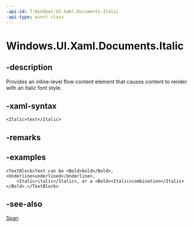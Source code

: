 ```yaml
---
-api-id: T:Windows.UI.Xaml.Documents.Italic
-api-type: winrt class
---
```


<!-- Class syntax.
public class Italic : Windows.UI.Xaml.Documents.Span, Windows.UI.Xaml.Documents.IItalic
-->

# Windows.UI.Xaml.Documents.Italic

## -description
Provides an inline-level flow content element that causes content to render with an italic font style.



## -xaml-syntax
```xaml
<Italic>text</Italic>
```


## -remarks

## -examples

```xaml
<TextBlock>Text can be <Bold>bold</Bold>, <Underline>underlined</Underline>,
    <Italic>italic</Italic>, or a <Bold><Italic>combination</Italic></Bold>.</TextBlock>
```

## -see-also
[Span](span.md)
